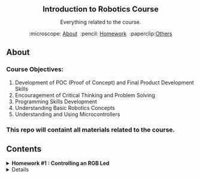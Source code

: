 <h1 align="center" style="font-size:20px">
Introduction to Robotics Course
</h1>

<p align="center">
Everything related to the course.
</p>

<p align="center">
  :microscope: <a href="https://github.com/Pepi100/IntroductionToRobotics/tree/master/Courses">About</a>&#160;
:pencil: <a href="https://github.com/Pepi100/IntroductionToRobotics/tree/master/Homework">Homework</a>&#160;
  :paperclip:<a href="#others">Others</a>
</p>

## About

### Course Objectives:
1. Development of POC (Proof of Concept) and Final Product Development Skills
2. Encouragement of Critical Thinking and Problem Solving
3. Programming Skills Development
4. Understanding Basic Robotics Concepts
5. Understanding and Using Microcontrollers

### This repo will containt all materials related to the course.

## Contents

<details>
  <summary> 
   <strong> Homework #1 : Controlling an RGB Led </strong>
  </summary>


<img src="TODO" align="right"
     alt="Diagram" width="600" height="250">
### Components Used

* 1x RGB Led
* 3x Potentiometers
* 1x Arduino Uno
* 1x Half breadboard
* 1x 220&#8486; rezistor
* many colorful wires

  [Wokwi Implementation](https://wokwi.com/projects/379141484912992257)

### Technical Task

> This assignment focuses on controlling each channel (Red, Green, and Blue) of an RGB LED using individual potentiometers. By the end of this task, you will gain experience in interfacing potentiometers with the Arduino and controlling RGB LEDs based on the analog readings.


  </details>
<details>




## Others
### Resources
1. :triangular_ruler: [Wokwi](https://wokwi.com/) - Project diagram application.
2. :clubs: [Arduino Style Guide](https://github.com/Irikos/arduino-style-guide) - Style guided started by Andrei Dumitriu.

### Credits

- All courses, laboratories and homework assignments were provided by Ph. D candidate [Andrei Dumitriu](https://github.com/Irikos).
-  Lab tutor, friendly face and always there to answer questions: [Vlad Toader](https://github.com/vladfxstoader) 
